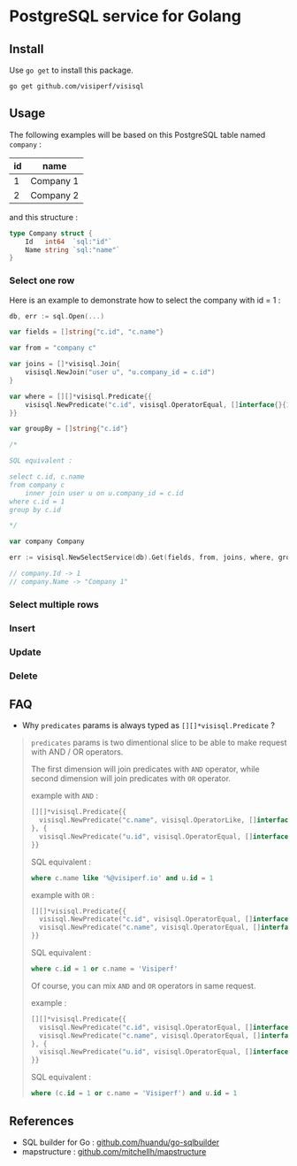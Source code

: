 # PostgreSQL service for Golang #


## Install ##

Use `go get` to install this package.

    go get github.com/visiperf/visisql


## Usage ##

The following examples will be based on this PostgreSQL table named `company` :

|  id  |  name  |
|------|--------|
| 1 | Company 1 |
| 2 | Company 2 |

and this structure :

```go
type Company struct {
    Id   int64  `sql:"id"`
    Name string `sql:"name"`
}
```

### Select one row ###

Here is an example to demonstrate how to select the company with id = 1 :

```go
db, err := sql.Open(...)

var fields = []string{"c.id", "c.name"}

var from = "company c"

var joins = []*visisql.Join{
    visisql.NewJoin("user u", "u.company_id = c.id")
}

var where = [][]*visisql.Predicate{{
    visisql.NewPredicate("c.id", visisql.OperatorEqual, []interface{}{1})
}}

var groupBy = []string{"c.id"}

/*

SQL equivalent :

select c.id, c.name
from company c
    inner join user u on u.company_id = c.id
where c.id = 1
group by c.id

*/

var company Company

err := visisql.NewSelectService(db).Get(fields, from, joins, where, groupBy, &company)

// company.Id -> 1
// company.Name -> "Company 1"
```

### Select multiple rows ###

### Insert ###

### Update ###

### Delete ###

## FAQ

- Why `predicates` params is always typed as `[][]*visisql.Predicate` ?

> `predicates` params is two dimentional slice to be able to make request with AND / OR operators.
>
> The first dimension will join predicates with `AND` operator, while second dimension will join predicates with `OR` operator.
>
>  
>
> example with `AND` :
>
> ```go
> [][]*visisql.Predicate{{
>   visisql.NewPredicate("c.name", visisql.OperatorLike, []interface{}{"%@visiperf.io"})
> }, {
>   visisql.NewPredicate("u.id", visisql.OperatorEqual, []interface{}{1})
> }}
> ```
>
> SQL equivalent :
>
> ```sql
> where c.name like '%@visiperf.io' and u.id = 1
> ```
>
>  
>
> example with `OR` :
>
> ```go
> [][]*visisql.Predicate{{
>   visisql.NewPredicate("c.id", visisql.OperatorEqual, []interface{}{1}),
>   visisql.NewPredicate("c.name", visisql.OperatorEqual, []interface{}{"Visiperf"}),
> }}
> ```
>
> SQL equivalent :
>
> ```sql
> where c.id = 1 or c.name = 'Visiperf'
> ```
>
>  
>
> Of course, you can mix `AND` and `OR` operators in same request.
>
> example :
>
> ```go
> [][]*visisql.Predicate{{
>   visisql.NewPredicate("c.id", visisql.OperatorEqual, []interface{}{1}),
>   visisql.NewPredicate("c.name", visisql.OperatorEqual, []interface{}{"Visiperf"}),
> }, {
>   visisql.NewPredicate("u.id", visisql.OperatorEqual, []interface{}{1})
> }}
> ```
>
> SQL equivalent :
>
> ```sql
> where (c.id = 1 or c.name = 'Visiperf') and u.id = 1
> ```

## References ###

* SQL builder for Go : [github.com/huandu/go-sqlbuilder](https://github.com/huandu/go-sqlbuilder)
* mapstructure : [github.com/mitchellh/mapstructure](https://github.com/mitchellh/mapstructure)
